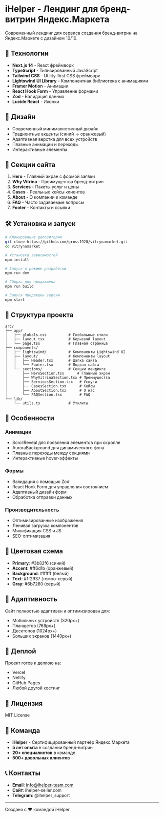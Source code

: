 # iHelper - Лендинг для бренд-витрин Яндекс.Маркета

Современный лендинг для сервиса создания бренд-витрин на Яндекс.Маркете с дизайном 10/10.

## 🚀 Технологии

- **Next.js 14** - React фреймворк
- **TypeScript** - Типизированный JavaScript
- **Tailwind CSS** - Utility-first CSS фреймворк
- **Lightswind UI Library** - Компонентная библиотека с анимациями
- **Framer Motion** - Анимации
- **React Hook Form** - Управление формами
- **Zod** - Валидация данных
- **Lucide React** - Иконки

## 🎨 Дизайн

- Современный минималистичный дизайн
- Градиентные акценты (синий → оранжевый)
- Адаптивная верстка для всех устройств
- Плавные анимации и переходы
- Интерактивные элементы

## 📱 Секции сайта

1. **Hero** - Главный экран с формой заявки
2. **Why Vitrina** - Преимущества бренд-витрин
3. **Services** - Пакеты услуг и цены
4. **Cases** - Реальные кейсы клиентов
5. **About** - О компании и команде
6. **FAQ** - Часто задаваемые вопросы
7. **Footer** - Контакты и ссылки

## 🛠 Установка и запуск

```bash
# Клонирование репозитория
git clone https://github.com/gross1928/vitrynamarket.git
cd vitrynamarket

# Установка зависимостей
npm install

# Запуск в режиме разработки
npm run dev

# Сборка для продакшена
npm run build

# Запуск продакшен версии
npm start
```

## 📁 Структура проекта

```
src/
├── app/
│   ├── globals.css          # Глобальные стили
│   ├── layout.tsx           # Корневой layout
│   └── page.tsx             # Главная страница
├── components/
│   ├── lightswind/          # Компоненты Lightswind UI
│   ├── layout/              # Компоненты layout
│   │   ├── Header.tsx       # Шапка сайта
│   │   └── Footer.tsx       # Подвал сайта
│   └── sections/            # Секции лендинга
│       ├── HeroSection.tsx      # Главный экран
│       ├── WhyVitrinaSection.tsx # Преимущества
│       ├── ServicesSection.tsx   # Услуги
│       ├── CasesSection.tsx      # Кейсы
│       ├── AboutSection.tsx      # О нас
│       └── FAQSection.tsx        # FAQ
└── lib/
    └── utils.ts             # Утилиты
```

## 🎯 Особенности

### Анимации
- ScrollReveal для появления элементов при скролле
- AuroraBackground для динамического фона
- Плавные переходы между секциями
- Интерактивные hover-эффекты

### Формы
- Валидация с помощью Zod
- React Hook Form для управления состоянием
- Адаптивный дизайн форм
- Обработка отправки данных

### Производительность
- Оптимизированные изображения
- Ленивая загрузка компонентов
- Минификация CSS и JS
- SEO-оптимизация

## 🎨 Цветовая схема

- **Primary**: #3b82f6 (синий)
- **Accent**: #ff6d1b (оранжевый)
- **Background**: #ffffff (белый)
- **Text**: #1f2937 (темно-серый)
- **Gray**: #6b7280 (серый)

## 📱 Адаптивность

Сайт полностью адаптивен и оптимизирован для:
- Мобильных устройств (320px+)
- Планшетов (768px+)
- Десктопов (1024px+)
- Больших экранов (1440px+)

## 🚀 Деплой

Проект готов к деплою на:
- Vercel
- Netlify
- GitHub Pages
- Любой другой хостинг

## 📄 Лицензия

MIT License

## 👥 Команда

- **iHelper** - Сертифицированный партнёр Яндекс.Маркета
- **5 лет опыта** в создании бренд-витрин
- **20+ специалистов** в команде
- **500+ довольных клиентов**

## 📞 Контакты

- **Email**: info@ihelper-team.com
- **Сайт**: ihelper-seller.com
- **Telegram**: @ihelper_support

---

Создано с ❤️ командой iHelper
